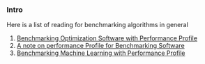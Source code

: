 ### **Intro**

Here is a list of reading for benchmarking algorithms in general

1. [Benchmarking Optimization Software with Performance Profile](https://link.springer.com/article/10.1007/s101070100263)
2. [A note on performance Profile for Benchmarking Software](https://www.numerical.rl.ac.uk/people/j_scott/publications/2016/GouldScott.2016_TOMS.pdf)
3. [Benchmarking Machine Learning with Performance Profile](http://www.argmin.net/2018/03/26/performance-profiles/)


